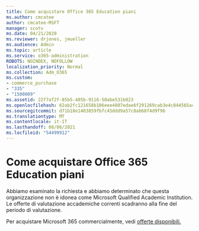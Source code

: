 ```yaml
---
title: Come acquistare Office 365 Education piani
ms.author: cmcatee
author: cmcatee-MSFT
manager: scotv
ms.date: 04/21/2020
ms.reviewer: drjones, jmueller
ms.audience: Admin
ms.topic: article
ms.service: o365-administration
ROBOTS: NOINDEX, NOFOLLOW
localization_priority: Normal
ms.collection: Adm_O365
ms.custom:
- commerce_purchase
- "335"
- "1500009"
ms.assetid: 22f7af2f-85b5-405b-9116-50abe531b023
ms.openlocfilehash: 62ab2fc121658b106eee4807edae6f291269cab3e4c844565acc3dbce949b3c0
ms.sourcegitcommit: d71b18e1403859fbfc45ddd9a57c8ab68f4d9f96
ms.translationtype: MT
ms.contentlocale: it-IT
ms.lasthandoff: 08/06/2021
ms.locfileid: "54499912"
---
```

# <a name="how-to-purchase-office-365-education-plans"></a>Come acquistare Office 365 Education piani

Abbiamo esaminato la richiesta e abbiamo determinato che questa organizzazione non è idonea come Microsoft Qualified Academic Institution. Le offerte di valutazione accademiche correnti scadranno alla fine del periodo di valutazione.
  
Per acquistare Microsoft 365 commercialmente, vedi [offerte disponibili.](https://go.microsoft.com/fwlink/p/?linkid=868433)  